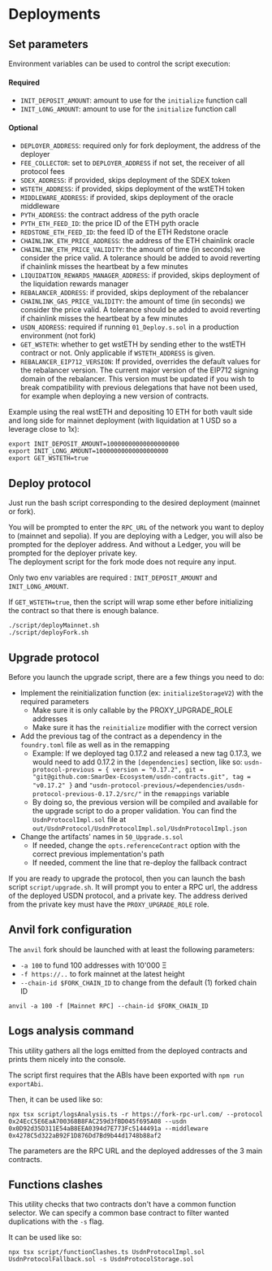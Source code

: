 # Deployments

## Set parameters

Environment variables can be used to control the script execution:

#### Required
- `INIT_DEPOSIT_AMOUNT`: amount to use for the `initialize` function call
- `INIT_LONG_AMOUNT`: amount to use for the `initialize` function call

#### Optional
- `DEPLOYER_ADDRESS`: required only for fork deployment, the address of the deployer
- `FEE_COLLECTOR`: set to `DEPLOYER_ADDRESS` if not set, the receiver of all protocol fees
- `SDEX_ADDRESS`: if provided, skips deployment of the SDEX token
- `WSTETH_ADDRESS`: if provided, skips deployment of the wstETH token
- `MIDDLEWARE_ADDRESS`: if provided, skips deployment of the oracle middleware
- `PYTH_ADDRESS`: the contract address of the pyth oracle
- `PYTH_ETH_FEED_ID`: the price ID of the ETH pyth oracle
- `REDSTONE_ETH_FEED_ID`: the feed ID of the ETH Redstone oracle
- `CHAINLINK_ETH_PRICE_ADDRESS`: the address of the ETH chainlink oracle
- `CHAINLINK_ETH_PRICE_VALIDITY`: the amount of time (in seconds) we consider the price valid. A tolerance should be added to avoid reverting if chainlink misses the heartbeat by a few minutes
- `LIQUIDATION_REWARDS_MANAGER_ADDRESS`: if provided, skips deployment of the liquidation rewards manager
- `REBALANCER_ADDRESS`: if provided, skips deployment of the rebalancer
- `CHAINLINK_GAS_PRICE_VALIDITY`: the amount of time (in seconds) we consider the price valid. A tolerance should be added to avoid reverting if chainlink misses the heartbeat by a few minutes
- `USDN_ADDRESS`: required if running `01_Deploy.s.sol` in a production environment (not fork)
- `GET_WSTETH`: whether to get wstETH by sending ether to the wstETH contract or not. Only applicable if `WSTETH_ADDRESS` is given.
- `REBALANCER_EIP712_VERSION`: If provided, overrides the default values for the rebalancer version. The current major version of the EIP712 signing domain of the rebalancer. This version must be updated if you wish to break compatibility with previous delegations that have not been used, for example when deploying a new version of contracts.

Example using the real wstETH and depositing 10 ETH for both vault side and long side for mainnet deployment (with liquidation
at 1 USD so a leverage close to 1x):

```
export INIT_DEPOSIT_AMOUNT=10000000000000000000
export INIT_LONG_AMOUNT=10000000000000000000
export GET_WSTETH=true
```

## Deploy protocol

Just run the bash script corresponding to the desired deployment (mainnet or fork).

You will be prompted to enter the `RPC_URL` of the network you want to deploy to (mainnet and sepolia). If you are deploying with a Ledger, you will also be prompted for the deployer address. And without a Ledger, you will be prompted for the deployer private key.  
The deployment script for the fork mode does not require any input.

Only two env variables are required : `INIT_DEPOSIT_AMOUNT` and `INIT_LONG_AMOUNT`.

If `GET_WSTETH=true`, then the script will wrap some ether before initializing the
contract so that there is enough balance.

```
./script/deployMainnet.sh
./script/deployFork.sh
```

## Upgrade protocol

Before you launch the upgrade script, there are a few things you need to do:
* Implement the reinitialization function (ex: `initializeStorageV2`) with the required parameters
  * Make sure it is only callable by the PROXY_UPGRADE_ROLE addresses
  * Make sure it has the `reinitialize` modifier with the correct version
* Add the previous tag of the contract as a dependency in the `foundry.toml` file as well as in the remapping
  * Example: If we deployed tag 0.17.2 and released a new tag 0.17.3, we would need to add 0.17.2 in the `[dependencies]` section, 
    like so: `usdn-protocol-previous = { version = "0.17.2", git = "git@github.com:SmarDex-Ecosystem/usdn-contracts.git", tag = "v0.17.2" }`
    and `"usdn-protocol-previous/=dependencies/usdn-protocol-previous-0.17.2/src/"` in the `remappings` variable
  * By doing so, the previous version will be compiled and available for the upgrade script to do a proper validation. You can find the `UsdnProtocolImpl.sol` file at `out/UsdnProtocol/UsdnProtocolImpl.sol/UsdnProtocolImpl.json`
* Change the artifacts' names in `50_Upgrade.s.sol`
  * If needed, change the `opts.referenceContract` option with the correct previous implementation's path
  * If needed, comment the line that re-deploy the fallback contract

If you are ready to upgrade the protocol, then you can launch the bash script `script/upgrade.sh`. It will prompt you to enter a RPC url, the address of the deployed USDN protocol, and a private key. The address derived from the private key must have the `PROXY_UPGRADE_ROLE` role.

## Anvil fork configuration

The `anvil` fork should be launched with at least the following parameters:

- `-a 100` to fund 100 addresses with 10'000 Ξ
- `-f https://..` to fork mainnet at the latest height
- `--chain-id $FORK_CHAIN_ID` to change from the default (1) forked chain ID

```
anvil -a 100 -f [Mainnet RPC] --chain-id $FORK_CHAIN_ID
```

## Logs analysis command

This utility gathers all the logs emitted from the deployed contracts and prints them nicely into the console.

The script first requires that the ABIs have been exported with `npm run exportAbi`.

Then, it can be used like so:

```
npx tsx script/logsAnalysis.ts -r https://fork-rpc-url.com/ --protocol 0x24EcC5E6EaA700368B8FAC259d3fBD045f695A08 --usdn 0x0D92d35D311E54aB8EEA0394d7E773Fc5144491a --middleware 0x4278C5d322aB92F1D876Dd7Bd9b44d1748b88af2
```

The parameters are the RPC URL and the deployed addresses of the 3 main contracts.

## Functions clashes

This utility checks that two contracts don't have a common function selector.
We can specify a common base contract to filter wanted duplications with the `-s` flag.

It can be used like so:

```
npx tsx script/functionClashes.ts UsdnProtocolImpl.sol UsdnProtocolFallback.sol -s UsdnProtocolStorage.sol
```
